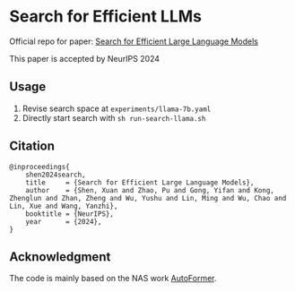 # Search for Efficient LLMs

Official repo for paper: [Search for Efficient Large Language Models](https://arxiv.org/pdf/2409.17372)

This paper is accepted by NeurIPS 2024

## Usage
1. Revise search space at `experiments/llama-7b.yaml`
2. Directly start search with `sh run-search-llama.sh`

## Citation
```
@inproceedings{
    shen2024search,
    title     = {Search for Efficient Large Language Models},
    author    = {Shen, Xuan and Zhao, Pu and Gong, Yifan and Kong, Zhenglun and Zhan, Zheng and Wu, Yushu and Lin, Ming and Wu, Chao and Lin, Xue and Wang, Yanzhi},
    booktitle = {NeurIPS},
    year      = {2024},
}
```

## Acknowledgment
The code is mainly based on the NAS work [AutoFormer](https://github.com/microsoft/Cream).
